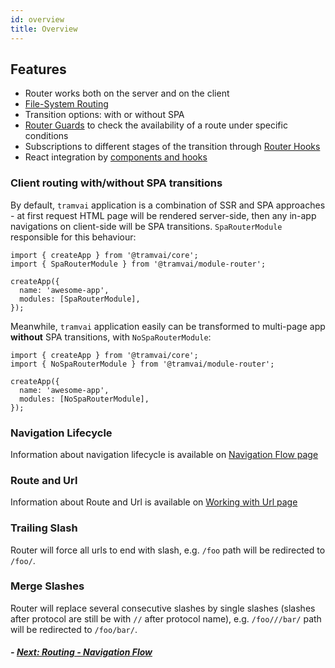 ```yaml
---
id: overview
title: Overview
---
```


## Features

- Router works both on the server and on the client
- [File-System Routing](03-features/03-pages.md#file-system-routing)
- Transition options: with or without SPA
- [Router Guards](03-features/07-routing/05-hooks-and-guards.md) to check the availability of a route under specific conditions
- Subscriptions to different stages of the transition through [Router Hooks](03-features/07-routing/05-hooks-and-guards.md)
- React integration by [components and hooks](03-features/07-routing/04-links-and-navigation.md)

### Client routing with/without SPA transitions

By default, `tramvai` application is a combination of SSR and SPA approaches - at first request HTML page will be rendered server-side, then any in-app navigations on client-side will be SPA transitions. `SpaRouterModule` responsible for this behaviour:

```tsx
import { createApp } from '@tramvai/core';
import { SpaRouterModule } from '@tramvai/module-router';

createApp({
  name: 'awesome-app',
  modules: [SpaRouterModule],
});
```

Meanwhile, `tramvai` application easily can be transformed to multi-page app **without** SPA transitions, with `NoSpaRouterModule`:

```tsx
import { createApp } from '@tramvai/core';
import { NoSpaRouterModule } from '@tramvai/module-router';

createApp({
  name: 'awesome-app',
  modules: [NoSpaRouterModule],
});
```

### Navigation Lifecycle

Information about navigation lifecycle is available on [Navigation Flow page](03-features/07-routing/02-navigation-flow.md)

### Route and Url

Information about Route and Url is available on [Working with Url page](03-features/07-routing/03-working-with-url.md)

### Trailing Slash

Router will force all urls to end with slash, e.g. `/foo` path will be redirected to `/foo/`.

### Merge Slashes

Router will replace several consecutive slashes by single slashes (slashes after protocol are still be with `//` after protocol name), e.g. `/foo///bar/` path will be redirected to `/foo/bar/`.

##### - [Next: Routing - Navigation Flow](03-features/07-routing/02-navigation-flow.md)
